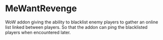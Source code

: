 # MeWantRevenge
WoW addon giving the ability to blacklist enemy players to gather an online list linked between players. So that the addon can ping the blacklisted players when encountered later.
